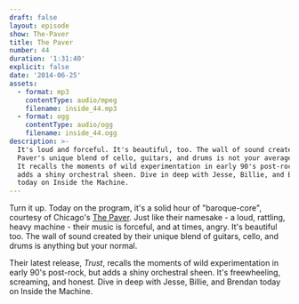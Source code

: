 ```yaml
---
draft: false
layout: episode
show: The-Paver
title: The Paver
number: 44
duration: '1:31:40'
explicit: false
date: '2014-06-25'
assets:
  - format: mp3
    contentType: audio/mpeg
    filename: inside_44.mp3
  - format: ogg
    contentType: audio/ogg
    filename: inside_44.ogg
description: >-
  It's loud and forceful. It's beautiful, too. The wall of sound created by The
  Paver's unique blend of cello, guitars, and drums is not your average listen.
  It recalls the moments of wild experimentation in early 90's post-rock but
  adds a shiny orchestral sheen. Dive in deep with Jesse, Billie, and Brendan
  today on Inside the Machine.
---
```

Turn it up. Today on the program, it's a solid hour of "baroque-core", courtesy of Chicago's [The Paver](http://thepaver.com). Just like their namesake - a loud, rattling, heavy machine - their music is forceful, and at times, angry. It's beautiful too. The wall of sound created by their unique blend of guitars, cello, and drums is anything but your normal.

Their latest release, *Trust*, recalls the moments of wild experimentation in early 90's post-rock, but adds a shiny orchestral sheen. It's freewheeling, screaming, and honest. Dive in deep with Jesse, Billie, and Brendan today on Inside the Machine.
